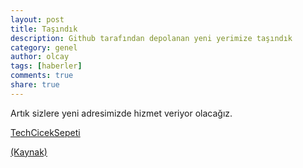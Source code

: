 ```yaml
---
layout: post
title: Taşındık
description: Github tarafından depolanan yeni yerimize taşındık
category: genel
author: olcay
tags: [haberler]
comments: true
share: true
---
```


Artık sizlere yeni adresimizde hizmet veriyor olacağız.

[TechCicekSepeti](https://ciceksepeti.github.io/)

[(Kaynak)](https://github.com/ciceksepeti)